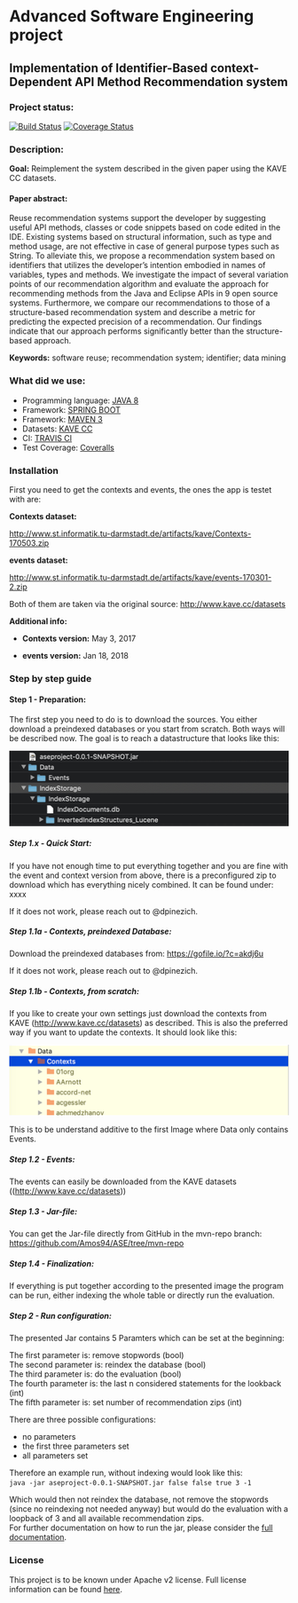 # Advanced Software Engineering project
## Implementation of Identifier-Based context-Dependent API Method Recommendation system

### Project status:
[![Build Status](https://travis-ci.org/Amos94/ASE.svg?branch=master)](https://travis-ci.org/Amos94/ASE)
[![Coverage Status](https://coveralls.io/repos/github/Amos94/ASE/badge.svg?branch=master)](https://coveralls.io/github/Amos94/ASE?branch=master)

### Description:
**Goal:** Reimplement the system described in the given paper using the KAVE CC datasets.

#### Paper abstract:  
Reuse recommendation systems support the developer by suggesting useful API methods, classes or code snippets based on code edited in the IDE. Existing systems based on structural information, such as type and method usage, are not effective in case of general purpose types such as String. To alleviate this, we propose a recommendation system based on identifiers that utilizes the developer’s intention embodied in names of variables, types and methods. We investigate the impact of several variation points of our recommendation algorithm and evaluate the approach for recommending methods from the Java and Eclipse APIs in 9 open source systems. Furthermore, we compare our recommendations to those of a structure-based recommendation system and describe a metric for predicting the expected precision of a recommendation. Our findings indicate that our approach performs significantly better than the structure-based approach.

**Keywords:** software reuse; recommendation system; identifier; data mining

### What did we use:
* Programming language: [JAVA 8](https://www.java.com/en/)
* Framework: [SPRING BOOT](https://spring.io/projects/spring-boot)
* Framework: [MAVEN 3](https://maven.apache.org/)
* Datasets: [KAVE CC](http://kave.cc/)
* CI: [TRAVIS CI](https://travis-ci.org)
* Test Coverage: [Coveralls](https://coveralls.io)


### Installation 

First you need to get the contexts and events, the ones the app is testet with are:

**Contexts dataset:**

http://www.st.informatik.tu-darmstadt.de/artifacts/kave/Contexts-170503.zip

**events dataset:**

http://www.st.informatik.tu-darmstadt.de/artifacts/kave/events-170301-2.zip

Both of them are taken via the original source: http://www.kave.cc/datasets

**Additional info:**

  * **Contexts version:** May 3, 2017

  * **events version:** Jan 18, 2018

### Step by step guide 

#### Step 1 - Preparation: 

The first step you need to do is to download the sources. You either download a preindexed databases or you start from scratch.
Both ways will be described now. The goal is to reach a datastructure that looks like this:

![Structure](docs/images/structure.png)

##### Step 1.x - Quick Start:

If you have not enough time to put everything together and you are fine with the event and context version from above, there is a preconfigured zip to download which has everything nicely combined.
It can be found under: xxxx

If it does not work, please reach out to @dpinezich.


##### Step 1.1a - Contexts, preindexed Database:

Download the preindexed databases from:  https://gofile.io/?c=akdj6u

If it does not work, please reach out to @dpinezich.

##### Step 1.1b - Contexts, from scratch:

If you like to create your own settings just download the contexts from KAVE (http://www.kave.cc/datasets)
as described. This is also the preferred way if you want to update the contexts. It should look like this:

 ![Structure](docs/images/contexts.png)
 
 This is to be understand additive to the first Image where Data only contains Events.

##### Step 1.2 - Events:

The events can easily be downloaded from the KAVE datasets ((http://www.kave.cc/datasets))


##### Step 1.3 - Jar-file:

You can get the Jar-file directly from GitHub in the mvn-repo branch: https://github.com/Amos94/ASE/tree/mvn-repo


##### Step 1.4 - Finalization:

If everything is put together according to the presented image the program can be run, either indexing the whole table or directly run the evaluation.

##### Step 2 - Run configuration:

The presented Jar contains 5 Paramters which can be set at the beginning:

The first parameter is: remove stopwords (bool)   
The second parameter is: reindex the database (bool)  
The third parameter is: do the evaluation (bool)  
The fourth parameter is: the last n considered statements for the lookback (int)  
The fifth parameter is: set number of recommendation zips (int) 

There are three possible configurations:
* no parameters
* the first three parameters set
* all parameters set

Therefore an example run, without indexing would look like this:  
`java -jar aseproject-0.0.1-SNAPSHOT.jar false false true 3 -1`

Which would then not reindex the database, not remove the stopwords (since no reindexing not needed anyway) but would do the evaluation with a loopback of 3 and all available recommendation zips.  
For further documentation on how to run the jar, please consider the [full documentation](../blob/master/docs/README.md).


### License

This project is to be known under Apache v2 license. Full license information can be found [here](../blob/master/LICENSE).
